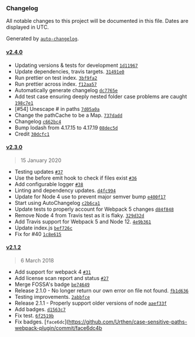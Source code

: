 ### Changelog

All notable changes to this project will be documented in this file. Dates are displayed in UTC.

Generated by [`auto-changelog`](https://github.com/CookPete/auto-changelog).

#### [v2.4.0](https://github.com/Urthen/case-sensitive-paths-webpack-plugin/compare/v2.3.0...v2.4.0)

- Updating versions & tests for development [`1d11967`](https://github.com/Urthen/case-sensitive-paths-webpack-plugin/commit/1d11967cf3d5d984629536ad51e03c9670c573ad)
- Update dependencies, travis targets. [`31491e0`](https://github.com/Urthen/case-sensitive-paths-webpack-plugin/commit/31491e01cf9360d2144ad656df1253e678af1407)
- Run prettier on test index. [`3bf9fa2`](https://github.com/Urthen/case-sensitive-paths-webpack-plugin/commit/3bf9fa22977d6ad61da5db0246d866c5b3e8af39)
- Run prettier across index. [`f12aa57`](https://github.com/Urthen/case-sensitive-paths-webpack-plugin/commit/f12aa577b7e2b932b28aa4e21555cdb12929c352)
- Automatically generate changelog [`dc7765e`](https://github.com/Urthen/case-sensitive-paths-webpack-plugin/commit/dc7765edb1c090a65c60005f790639a13345315a)
- Add test case ensuring deeply nested folder case problems are caught [`198c7e1`](https://github.com/Urthen/case-sensitive-paths-webpack-plugin/commit/198c7e1416f010fc4ee6c439319bbaf5aa960973)
- [#54] Unescape # in paths [`7d05a0a`](https://github.com/Urthen/case-sensitive-paths-webpack-plugin/commit/7d05a0a0945b1ef438da711297c1ab64b674d814)
- Change the pathCache to be a Map. [`737dadd`](https://github.com/Urthen/case-sensitive-paths-webpack-plugin/commit/737dadd4b02e377296c9cd2d7c02703e09bb771a)
- Changelog [`c662bc4`](https://github.com/Urthen/case-sensitive-paths-webpack-plugin/commit/c662bc43a8066f2714be7ea1289570b14821e47b)
- Bump lodash from 4.17.15 to 4.17.19 [`08dec5d`](https://github.com/Urthen/case-sensitive-paths-webpack-plugin/commit/08dec5da716fae307f99336de02fab63b15ae7a2)
- Credit [`30dcfc1`](https://github.com/Urthen/case-sensitive-paths-webpack-plugin/commit/30dcfc1c1ae091b1717ab18c98806a01358f664a)

#### [v2.3.0](https://github.com/Urthen/case-sensitive-paths-webpack-plugin/compare/v2.1.2...v2.3.0)

> 15 January 2020

- Testing updates [`#37`](https://github.com/Urthen/case-sensitive-paths-webpack-plugin/pull/37)
- Use the before emit hook to check if files exist [`#36`](https://github.com/Urthen/case-sensitive-paths-webpack-plugin/pull/36)
- Add configurable logger [`#38`](https://github.com/Urthen/case-sensitive-paths-webpack-plugin/issues/38)
- Linting and dependency updates. [`d4fc994`](https://github.com/Urthen/case-sensitive-paths-webpack-plugin/commit/d4fc99450ae45c2b631a4b949f92d62794ff52cf)
- Update for Node 4 use to prevent major semver bump [`e400f17`](https://github.com/Urthen/case-sensitive-paths-webpack-plugin/commit/e400f177f2414e183f03c271f9683a2006ee3f1e)
- Start using AutoChangelog [`c2b6ca1`](https://github.com/Urthen/case-sensitive-paths-webpack-plugin/commit/c2b6ca1f271dbac1565f27ab4be2a3f2712eea28)
- Update tests to properly account for Webpack 5 changes [`d84f848`](https://github.com/Urthen/case-sensitive-paths-webpack-plugin/commit/d84f848df707d68dc14595df86ff88920ea709ff)
- Remove Node 4 from Travis test as it is flaky. [`329d32d`](https://github.com/Urthen/case-sensitive-paths-webpack-plugin/commit/329d32d9b4614f73fe121743aeee2dedbf14cae9)
- Add Travis support for Webpack 5 and Node 12. [`4e9b361`](https://github.com/Urthen/case-sensitive-paths-webpack-plugin/commit/4e9b36135ef6a5f0b19f41cce45dc5b1a9431b8b)
- Update index.js [`bef726c`](https://github.com/Urthen/case-sensitive-paths-webpack-plugin/commit/bef726cd4686569f3fc7c8b84ea8bd6836c03f8a)
- Fix for #40 [`1c8e615`](https://github.com/Urthen/case-sensitive-paths-webpack-plugin/commit/1c8e615a52eeb180d140102e8c23a07a9ca40c60)

#### [v2.1.2](https://github.com/Urthen/case-sensitive-paths-webpack-plugin/compare/v2.0.0...v2.1.2)

> 6 March 2018

- Add support for webpack 4 [`#31`](https://github.com/Urthen/case-sensitive-paths-webpack-plugin/pull/31)
- Add license scan report and status [`#27`](https://github.com/Urthen/case-sensitive-paths-webpack-plugin/pull/27)
- Merge FOSSA's badge [`be74649`](https://github.com/Urthen/case-sensitive-paths-webpack-plugin/commit/be74649d64c70f8b79efe25c320e737c2ebef07a)
- Release 2.1.0 - No longer return our own error on file not found. [`fb1d636`](https://github.com/Urthen/case-sensitive-paths-webpack-plugin/commit/fb1d63653bdc83edc25aada8b8022a4d12fa330a)
- Testing improvements. [`2abbfce`](https://github.com/Urthen/case-sensitive-paths-webpack-plugin/commit/2abbfce8f963b48ad596f6f46065575216abd6a5)
- Release 2.1.1 - Properly support older versions of node [`aaef33f`](https://github.com/Urthen/case-sensitive-paths-webpack-plugin/commit/aaef33fc265522c223150756f059216c183b679e)
- Add badges. [`d1563c7`](https://github.com/Urthen/case-sensitive-paths-webpack-plugin/commit/d1563c769ccd288cebfb74e3de7b612103e9cf5a)
- Fix test. [`6f2519b`](https://github.com/Urthen/case-sensitive-paths-webpack-plugin/commit/6f2519b11e3ad6a521ffeee248bfda372023c636)
- Fix badges. [`face6dc`](https://github.com/Urthen/case-sensitive-paths-webpack-plugin/commit/face6dc4b